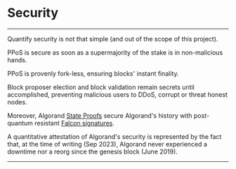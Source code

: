 # Security

---

Quantify security is not that simple (and out of the scope of this project).

PPoS is secure as soon as a supermajority of the stake is in non-malicious hands.

PPoS is provenly fork-less, ensuring blocks' instant finality.

Block proposer election and block validation remain secrets until accomplished,
preventing malicious users to DDoS, corrupt or threat honest nodes.

Moreover, Algorand [State Proofs](https://developer.algorand.org/docs/get-details/stateproofs/)
secure Algorand's history with post-quantum resistant [Falcon signatures](https://falcon-sign.info/).

A quantitative attestation of Algorand's security is represented by the fact that,
at the time of writing (Sep 2023), Algorand never experienced a downtime nor a
reorg since the genesis block (June 2019).

---
